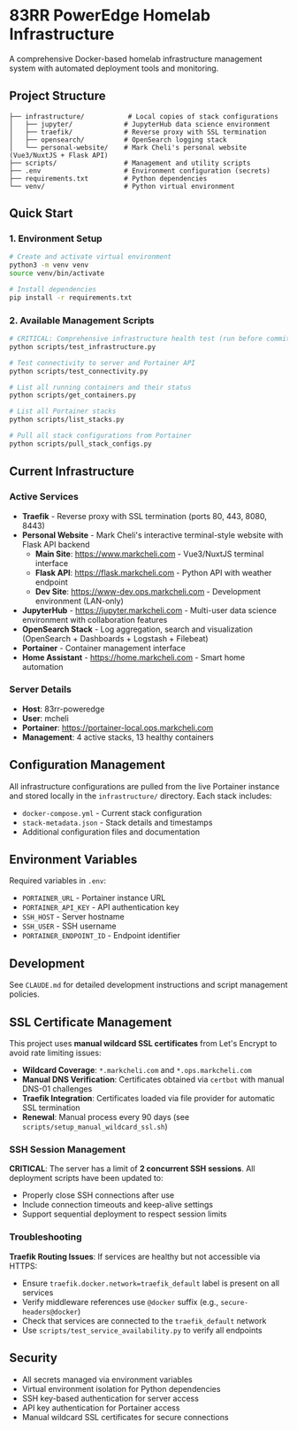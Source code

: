 # 83RR PowerEdge Homelab Infrastructure

A comprehensive Docker-based homelab infrastructure management system with automated deployment tools and monitoring.

## Project Structure

```
├── infrastructure/           # Local copies of stack configurations
│   ├── jupyter/             # JupyterHub data science environment
│   ├── traefik/             # Reverse proxy with SSL termination
│   ├── opensearch/          # OpenSearch logging stack
│   └── personal-website/    # Mark Cheli's personal website (Vue3/NuxtJS + Flask API)
├── scripts/                 # Management and utility scripts
├── .env                     # Environment configuration (secrets)
├── requirements.txt         # Python dependencies
└── venv/                    # Python virtual environment
```

## Quick Start

### 1. Environment Setup
```bash
# Create and activate virtual environment
python3 -m venv venv
source venv/bin/activate

# Install dependencies
pip install -r requirements.txt
```

### 2. Available Management Scripts

```bash
# CRITICAL: Comprehensive infrastructure health test (run before commits)
python scripts/test_infrastructure.py

# Test connectivity to server and Portainer API
python scripts/test_connectivity.py

# List all running containers and their status
python scripts/get_containers.py

# List all Portainer stacks
python scripts/list_stacks.py

# Pull all stack configurations from Portainer
python scripts/pull_stack_configs.py
```

## Current Infrastructure

### Active Services
- **Traefik** - Reverse proxy with SSL termination (ports 80, 443, 8080, 8443)
- **Personal Website** - Mark Cheli's interactive terminal-style website with Flask API backend
  - **Main Site**: https://www.markcheli.com - Vue3/NuxtJS terminal interface
  - **Flask API**: https://flask.markcheli.com - Python API with weather endpoint
  - **Dev Site**: https://www-dev.ops.markcheli.com - Development environment (LAN-only)
- **JupyterHub** - https://jupyter.markcheli.com - Multi-user data science environment with collaboration features
- **OpenSearch Stack** - Log aggregation, search and visualization (OpenSearch + Dashboards + Logstash + Filebeat)
- **Portainer** - Container management interface
- **Home Assistant** - https://home.markcheli.com - Smart home automation

### Server Details
- **Host**: 83rr-poweredge
- **User**: mcheli
- **Portainer**: https://portainer-local.ops.markcheli.com
- **Management**: 4 active stacks, 13 healthy containers

## Configuration Management

All infrastructure configurations are pulled from the live Portainer instance and stored locally in the `infrastructure/` directory. Each stack includes:

- `docker-compose.yml` - Current stack configuration
- `stack-metadata.json` - Stack details and timestamps
- Additional configuration files and documentation

## Environment Variables

Required variables in `.env`:
- `PORTAINER_URL` - Portainer instance URL
- `PORTAINER_API_KEY` - API authentication key
- `SSH_HOST` - Server hostname
- `SSH_USER` - SSH username
- `PORTAINER_ENDPOINT_ID` - Endpoint identifier

## Development

See `CLAUDE.md` for detailed development instructions and script management policies.

## SSL Certificate Management

This project uses **manual wildcard SSL certificates** from Let's Encrypt to avoid rate limiting issues:

- **Wildcard Coverage**: `*.markcheli.com` and `*.ops.markcheli.com`
- **Manual DNS Verification**: Certificates obtained via `certbot` with manual DNS-01 challenges
- **Traefik Integration**: Certificates loaded via file provider for automatic SSL termination
- **Renewal**: Manual process every 90 days (see `scripts/setup_manual_wildcard_ssl.sh`)

### SSH Session Management

**CRITICAL**: The server has a limit of **2 concurrent SSH sessions**. All deployment scripts have been updated to:
- Properly close SSH connections after use
- Include connection timeouts and keep-alive settings
- Support sequential deployment to respect session limits

### Troubleshooting

**Traefik Routing Issues**: If services are healthy but not accessible via HTTPS:
- Ensure `traefik.docker.network=traefik_default` label is present on all services
- Verify middleware references use `@docker` suffix (e.g., `secure-headers@docker`)
- Check that services are connected to the `traefik_default` network
- Use `scripts/test_service_availability.py` to verify all endpoints

## Security

- All secrets managed via environment variables
- Virtual environment isolation for Python dependencies
- SSH key-based authentication for server access
- API key authentication for Portainer access
- Manual wildcard SSL certificates for secure connections
